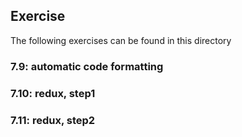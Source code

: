 ## Exercise

The following exercises can be found in this directory

### 7.9: automatic code formatting

### 7.10: redux, step1

### 7.11: redux, step2
